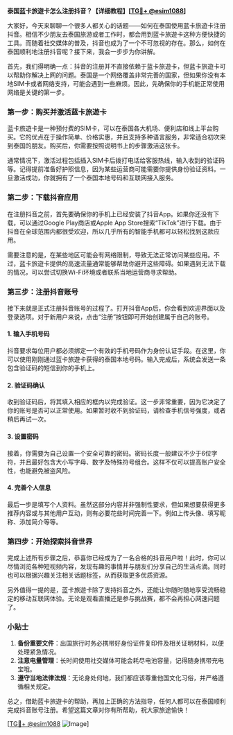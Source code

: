 **泰国蓝卡旅遊卡怎么注册抖音？【详细教程】[[TG💪+ @esim1088](https://t.me/s/esim1088)]**

大家好，今天来聊聊一个很多人都关心的话题——如何在泰国使用蓝卡旅遊卡注册抖音。相信不少朋友去泰国旅游或者工作时，都会用到蓝卡旅遊卡这种方便快捷的工具。而随着社交媒体的普及，抖音也成为了一个不可忽视的存在。那么，如何在泰国顺利地注册抖音呢？接下来，我会一步步为你讲解。

首先，我们得明确一点：抖音的注册并不直接依赖于蓝卡旅遊卡，但蓝卡旅遊卡可以帮助你解决上网的问题。泰国是一个网络覆盖非常完善的国家，但如果你没有本地SIM卡或者网络支持，可能会遇到一些麻烦。因此，先确保你的手机能正常使用网络是关键的第一步。

### 第一步：购买并激活蓝卡旅遊卡

蓝卡旅遊卡是一种预付费的SIM卡，可以在泰国各大机场、便利店和线上平台购买。它的优点在于操作简单、价格实惠，并且支持多种语言服务，非常适合初次来到泰国的朋友。购买后，你需要按照说明书上的步骤激活这张卡。

通常情况下，激活过程包括插入SIM卡后拨打电话给客服热线，输入收到的验证码等。记得提前准备好护照信息，因为某些运营商可能需要你提供身份验证资料。一旦激活成功，你就拥有了一个泰国本地号码和互联网接入服务。

### 第二步：下载抖音应用

在注册抖音之前，首先要确保你的手机上已经安装了抖音App。如果你还没有下载，可以通过Google Play商店或Apple App Store搜索“TikTok”进行下载。由于抖音在全球范围内都很受欢迎，所以几乎所有的智能手机都可以轻松找到这款应用。

需要注意的是，在某些地区可能会有网络限制，导致无法正常访问某些应用。不过，蓝卡旅遊卡提供的高速流量通常能够帮助你避开这些障碍。如果遇到无法下载的情况，可以尝试切换Wi-Fi环境或者联系当地运营商寻求帮助。

### 第三步：注册抖音账号

接下来就是正式注册抖音账号的过程了。打开抖音App后，你会看到欢迎界面以及登录选项。对于新用户来说，点击“注册”按钮即可开始创建属于自己的账号。

#### 1. 输入手机号码
抖音要求每位用户都必须绑定一个有效的手机号码作为身份认证手段。在这里，你可以使用刚刚通过蓝卡旅遊卡获得的泰国本地号码。输入完成后，系统会发送一条包含验证码的短信到你的手机上。

#### 2. 验证码确认
收到验证码后，将其填入相应的框内以完成验证。这一步非常重要，因为它决定了你的账号是否可以正常使用。如果暂时收不到验证码，请检查手机信号强度，或者稍后再试一次。

#### 3. 设置密码
接着，你需要为自己设置一个安全可靠的密码。密码长度一般建议不少于6位字符，并且最好包含大小写字母、数字及特殊符号组合。这样不仅可以提高账户安全性，也能避免被盗风险。

#### 4. 完善个人信息
最后一步是填写个人资料。虽然这部分内容并非强制性要求，但如果想要获得更多推荐内容或与其他用户互动，则有必要花些时间完善一下。例如上传头像、填写昵称、添加简介等等。

### 第四步：开始探索抖音世界

完成上述所有步骤之后，恭喜你已经成为了一名合格的抖音用户啦！此时，你可以尽情浏览各种短视频内容，发现有趣的事情并与朋友们分享自己的生活点滴。同时也可以根据兴趣关注相关话题标签，从而获取更多优质资源。

另外值得一提的是，蓝卡旅遊卡除了支持抖音之外，还能让你随时随地享受流畅稳定的移动互联网体验。无论是观看直播还是参与挑战赛，都不会再担心网速问题了。

### 小贴士

1. **备份重要文件**：出国旅行时务必携带好身份证件复印件及相关证明材料，以便处理紧急情况。
2. **注意电量管理**：长时间使用社交媒体可能会耗尽电池容量，记得随身携带充电宝哦。
3. **遵守当地法律法规**：无论身处何地，我们都应该尊重他国文化习俗，并严格遵循相关规定。

总之，借助蓝卡旅遊卡的帮助，再加上正确的方法指导，任何人都可以在泰国顺利完成抖音账号注册。希望这篇文章对你有所帮助，祝大家旅途愉快！

[[TG💪+ @esim1088](https://t.me/s/esim1088) ![Image](https://i.postimg.cc/4NQfJmqS/Snipaste-2025-05-13-00-14-12.png)]